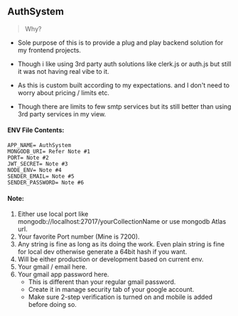 ## AuthSystem

> Why?

- Sole purpose of this is to provide a plug and play backend solution for my frontend projects.

- Though i like using 3rd party auth solutions like clerk.js or auth.js but still it was not having real vibe to it.

- As this is custom built according to my expectations. and I don't need to worry about pricing / limits etc.

- Though there are limits to few smtp services but its still better than using 3rd party services in my view.

#### ENV File Contents:

```
APP_NAME= AuthSystem
MONGODB_URI= Refer Note #1
PORT= Note #2
JWT_SECRET= Note #3
NODE_ENV= Note #4
SENDER_EMAIL= Note #5
SENDER_PASSWORD= Note #6
```

#### Note:

1. Either use local port like mongodb://localhost:27017/yourCollectionName or use mongodb Atlas url.
2. Your favorite Port number (Mine is 7200).
3. Any string is fine as long as its doing the work. Even plain string is fine for local dev otherwise generate a 64bit hash if you want.
4. Will be either production or development based on current env.
5. Your gmail / email here.
6. Your gmail app password here.
   - This is different than your regular gmail password.
   - Create it in manage security tab of your google account.
   - Make sure 2-step verification is turned on and mobile is added before doing so.
